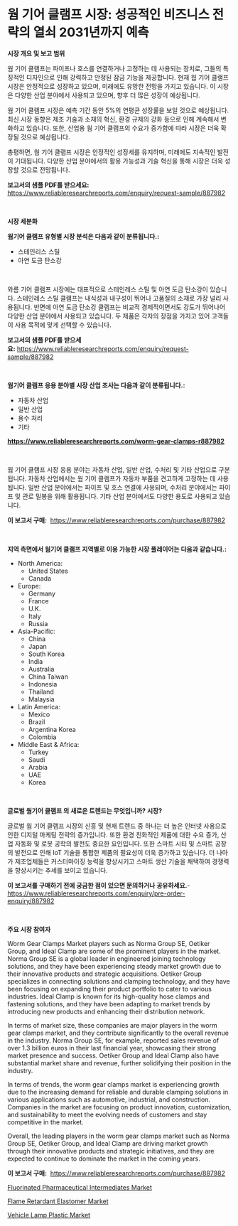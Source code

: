 <p><h1>웜 기어 클램프 시장: 성공적인 비즈니스 전략의 열쇠 2031년까지 예측</h1></p><p><strong>시장 개요 및 보고 범위</strong></p>
<p><p>웜 기어 클램프는 파이프나 호스를 연결하거나 고정하는 데 사용되는 장치로, 그들의 특징적인 디자인으로 인해 강력하고 안정된 잠금 기능을 제공합니다. 현재 웜 기어 클램프 시장은 안정적으로 성장하고 있으며, 미래에도 유망한 전망을 가지고 있습니다. 이 시장은 다양한 산업 분야에서 사용되고 있으며, 향후 더 많은 성장이 예상됩니다.</p><p>웜 기어 클램프 시장은 예측 기간 동안 5%의 연평균 성장률을 보일 것으로 예상됩니다. 최신 시장 동향은 제조 기술과 소재의 혁신, 환경 규제의 강화 등으로 인해 계속해서 변화하고 있습니다. 또한, 산업용 웜 기어 클램프의 수요가 증가함에 따라 시장은 더욱 확장될 것으로 예상됩니다.</p><p>총평하면, 웜 기어 클램프 시장은 안정적인 성장세를 유지하며, 미래에도 지속적인 발전이 기대됩니다. 다양한 산업 분야에서의 활용 가능성과 기술 혁신을 통해 시장은 더욱 성장할 것으로 전망됩니다.</p></p>
<p><strong>보고서의 샘플 PDF를 받으세요:</strong> <a href="https://www.reliableresearchreports.com/enquiry/request-sample/887982">https://www.reliableresearchreports.com/enquiry/request-sample/887982</a></p>
<p>&nbsp;</p>
<p><strong>시장 세분화</strong></p>
<p><strong>웜기어 클램프 유형별 시장 분석은 다음과 같이 분류됩니다.:</strong></p>
<p><ul><li>스테인리스 스틸</li><li>아연 도금 탄소강</li></ul></p>
<p>&nbsp;</p>
<p><p>와름 기어 클램프 시장에는 대표적으로 스테인레스 스틸 및 아연 도금 탄소강이 있습니다. 스테인레스 스틸 클램프는 내식성과 내구성이 뛰어나 고품질의 소재로 가장 널리 사용됩니다. 반면에 아연 도금 탄소강 클램프는 비교적 경제적이면서도 강도가 뛰어나어 다양한 산업 분야에서 사용되고 있습니다. 두 제품은 각자의 장점을 가지고 있어 고객들이 사용 목적에 맞게 선택할 수 있습니다.</p></p>
<p><strong>보고서의 샘플 PDF를 받으세요:</strong>&nbsp;<a href="https://www.reliableresearchreports.com/enquiry/request-sample/887982">https://www.reliableresearchreports.com/enquiry/request-sample/887982</a></p>
<p>&nbsp;</p>
<p><strong> 웜기어 클램프 응용 분야별 시장 산업 조사는 다음과 같이 분류됩니다.:</strong></p>
<p><ul><li>자동차 산업</li><li>일반 산업</li><li>용수 처리</li><li>기타</li></ul></p>
<p><strong><a href="https://www.reliableresearchreports.com/worm-gear-clamps-r887982">https://www.reliableresearchreports.com/worm-gear-clamps-r887982</a></strong></p>
<p>&nbsp;</p>
<p><p>웜 기어 클램프 시장 응용 분야는 자동차 산업, 일반 산업, 수처리 및 기타 산업으로 구분됩니다. 자동차 산업에서는 웜 기어 클램프가 자동차 부품을 견고하게 고정하는 데 사용됩니다. 일반 산업 분야에서는 파이프 및 호스 연결에 사용되며, 수처리 분야에서는 파이프 및 관로 밀봉을 위해 활용됩니다. 기타 산업 분야에서도 다양한 용도로 사용되고 있습니다.</p></p>
<p><strong>이 보고서 구매:</strong>&nbsp; <a href="https://www.reliableresearchreports.com/purchase/887982">https://www.reliableresearchreports.com/purchase/887982</a></p>
<p>&nbsp;</p>
<p><strong>지역 측면에서 웜기어 클램프 지역별로 이용 가능한 시장 플레이어는 다음과 같습니다.:</strong></p>
<p><ul>
    <li>
        North America:
        <ul>
            <li>United States</li>
            <li>Canada</li>
        </ul>
    </li>
    <li>
        Europe:
        <ul>
            <li>Germany</li>
            <li>France</li>
            <li>U.K.</li>
            <li>Italy</li>
            <li>Russia</li>
        </ul>
    </li>
    <li>
        Asia-Pacific:
        <ul>
            <li>China</li>
            <li>Japan</li>
            <li>South Korea</li>
            <li>India</li>
            <li>Australia</li>
            <li>China Taiwan</li>
            <li>Indonesia</li>
            <li>Thailand</li>
            <li>Malaysia</li>
        </ul>
    </li>
    <li>
        Latin America:
        <ul>
            <li>Mexico</li>
            <li>Brazil</li>
            <li>Argentina Korea</li>
            <li>Colombia</li>
        </ul>
    </li>
    <li>
        Middle East & Africa:
        <ul>
            <li>Turkey</li>
            <li>Saudi</li>
            <li>Arabia</li>
            <li>UAE</li>
            <li>Korea</li>
        </ul>
    </li>
    </ul></p>
<p>&nbsp;</p>
<p><strong>글로벌 웜기어 클램프 의 새로운 트렌드는 무엇입니까? 시장?</strong></p>
<p><p>글로벌 웜 기어 클램프 시장의 신흥 및 현재 트렌드 중 하나는 더 높은 인터넷 사용으로 인한 디지털 마케팅 전략의 증가입니다. 또한 환경 친화적인 제품에 대한 수요 증가, 산업 자동화 및 로봇 공학의 발전도 중요한 요인입니다. 또한 스마트 시티 및 스마트 공장의 발전으로 인해 IoT 기술을 통합한 제품의 필요성이 더욱 증가하고 있습니다. 더 나아가 제조업체들은 커스터마이징 능력을 향상시키고 스마트 생산 기술을 채택하여 경쟁력을 향상시키는 추세를 보이고 있습니다.</p></p>
<p><strong>이 보고서를 구매하기 전에 궁금한 점이 있으면 문의하거나 공유하세요.</strong>- <a href="https://www.reliableresearchreports.com/enquiry/pre-order-enquiry/887982">https://www.reliableresearchreports.com/enquiry/pre-order-enquiry/887982</a></p>
<p>&nbsp;</p>
<p><strong>주요 시장 참여자</strong></p>
<p><p>Worm Gear Clamps Market players such as Norma Group SE, Oetiker Group, and Ideal Clamp are some of the prominent players in the market. Norma Group SE is a global leader in engineered joining technology solutions, and they have been experiencing steady market growth due to their innovative products and strategic acquisitions. Oetiker Group specializes in connecting solutions and clamping technology, and they have been focusing on expanding their product portfolio to cater to various industries. Ideal Clamp is known for its high-quality hose clamps and fastening solutions, and they have been adapting to market trends by introducing new products and enhancing their distribution network.</p><p>In terms of market size, these companies are major players in the worm gear clamps market, and they contribute significantly to the overall revenue in the industry. Norma Group SE, for example, reported sales revenue of over 1.3 billion euros in their last financial year, showcasing their strong market presence and success. Oetiker Group and Ideal Clamp also have substantial market share and revenue, further solidifying their position in the industry.</p><p>In terms of trends, the worm gear clamps market is experiencing growth due to the increasing demand for reliable and durable clamping solutions in various applications such as automotive, industrial, and construction. Companies in the market are focusing on product innovation, customization, and sustainability to meet the evolving needs of customers and stay competitive in the market.</p><p>Overall, the leading players in the worm gear clamps market such as Norma Group SE, Oetiker Group, and Ideal Clamp are driving market growth through their innovative products and strategic initiatives, and they are expected to continue to dominate the market in the coming years.</p></p>
<p><strong>이 보고서 구매:</strong>&nbsp;&nbsp;<a href="https://www.reliableresearchreports.com/purchase/887982">https://www.reliableresearchreports.com/purchase/887982</a></p>
<p><p><a href="https://www.linkedin.com/pulse/fluorinated-pharmaceutical-intermediates-market-size-drpbe?trackingId=lUQnCVzzaJPaxC7q7F2FZQ%3D%3D">Fluorinated Pharmaceutical Intermediates Market</a></p><p><a href="https://www.linkedin.com/pulse/flame-retardant-elastomer-market-growth-trends-covid-19-zq8ye?trackingId=Pyt6OOfFv6MfZm9kw%2BJaUw%3D%3D">Flame Retardant Elastomer Market</a></p><p><a href="https://www.linkedin.com/pulse/vehicle-lamp-plastic-market-size-growth-outlook-from-2024-wbdse?trackingId=1IG%2FdihciN6RLqtKQChcAg%3D%3D">Vehicle Lamp Plastic Market</a></p></p>